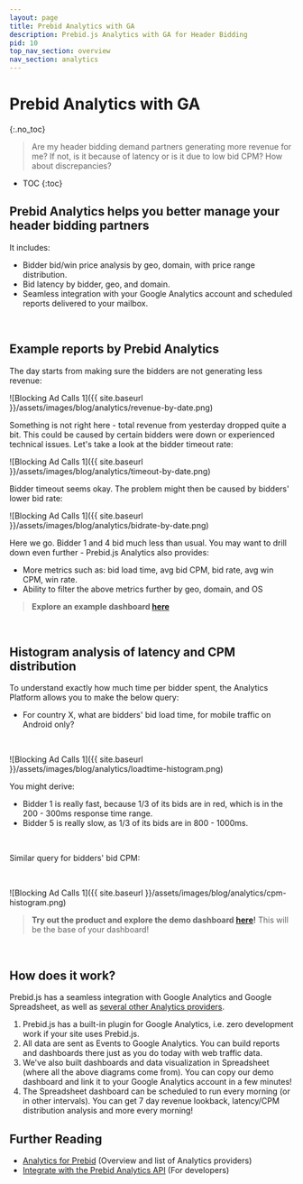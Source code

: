 ```yaml
---
layout: page
title: Prebid Analytics with GA
description: Prebid.js Analytics with GA for Header Bidding
pid: 10
top_nav_section: overview
nav_section: analytics
---
```


<div class="bs-docs-section" markdown="1">

# Prebid Analytics with GA
{:.no_toc}

> Are my header bidding demand partners generating more revenue for me? If not, is it because of latency or is it due to low bid CPM? How about discrepancies?

* TOC
{:toc}

## Prebid Analytics helps you better manage your header bidding partners

It includes:

- Bidder bid/win price analysis by geo, domain, with price range distribution.
- Bid latency by bidder, geo, and domain.
- Seamless integration with your Google Analytics account and scheduled reports delivered to your mailbox. 

<br />

## Example reports by Prebid Analytics

The day starts from making sure the bidders are not generating less revenue:

![Blocking Ad Calls 1]({{ site.baseurl }}/assets/images/blog/analytics/revenue-by-date.png)

Something is not right here - total revenue from yesterday dropped quite a bit. This could be caused by certain bidders were down or experienced technical issues. Let's take a look at the bidder timeout rate:

![Blocking Ad Calls 1]({{ site.baseurl }}/assets/images/blog/analytics/timeout-by-date.png)

Bidder timeout seems okay. The problem might then be caused by bidders' lower bid rate:

![Blocking Ad Calls 1]({{ site.baseurl }}/assets/images/blog/analytics/bidrate-by-date.png)

Here we go. Bidder 1 and 4 bid much less than usual. You may want to drill down even further - Prebid.js Analytics also provides:

- More metrics such as: bid load time, avg bid CPM, bid rate, avg win CPM, win rate.
- Ability to filter the above metrics further by geo, domain, and OS

> **Explore an example dashboard <a href="https://docs.google.com/spreadsheets/d/11czzvF5wczKoWGMrGgz0NFEOM7wsnAISbp_MpmGzogU/edit?usp=sharing" target="_blank">here</a>**

<br />

## Histogram analysis of latency and CPM distribution

To understand exactly how much time per bidder spent, the Analytics Platform allows you to make the below query:

- For country X, what are bidders' bid load time, for mobile traffic on Android only?

<br />

![Blocking Ad Calls 1]({{ site.baseurl }}/assets/images/blog/analytics/loadtime-histogram.png)

You might derive:

- Bidder 1 is really fast, because 1/3 of its bids are in red, which is in the 200 - 300ms response time range.
- Bidder 5 is really slow, as 1/3 of its bids are in 800 - 1000ms.

<br />

Similar query for bidders' bid CPM:

<br />

![Blocking Ad Calls 1]({{ site.baseurl }}/assets/images/blog/analytics/cpm-histogram.png)

> **Try out the product and explore the demo dashboard <a href="https://docs.google.com/spreadsheets/d/11czzvF5wczKoWGMrGgz0NFEOM7wsnAISbp_MpmGzogU/edit?usp=sharing" target="_blank">here</a>!** This will be the base of your dashboard!

<br />

## How does it work?

Prebid.js has a seamless integration with Google Analytics and Google Spreadsheet, as well as [several other Analytics providers]({{site.baseurl}}/overview/analytics.html).

1. Prebid.js has a built-in plugin for Google Analytics, i.e. zero development work if your site uses Prebid.js.
2. All data are sent as Events to Google Analytics. You can build reports and dashboards there just as you do today with web traffic data.
3. We've also built dashboards and data visualization in Spreadsheet (where all the above diagrams come from). You can copy our demo dashboard and link it to your Google Analytics account in a few minutes!
4. The Spreadsheet dashboard can be scheduled to run every morning (or in other intervals). You can get 7 day revenue lookback, latency/CPM distribution analysis and more every morning!

## Further Reading

- [Analytics for Prebid]({{site.baseurl}}/overview/analytics.html) (Overview and list of Analytics providers)
- [Integrate with the Prebid Analytics API]({{site.baseurl}}/dev-docs/integrate-with-the-prebid-analytics-api.html) (For developers)

</div>

